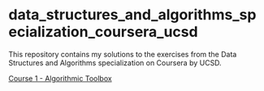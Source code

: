 # data_structures_and_algorithms_specialization_coursera_ucsd

This repository contains my solutions to the exercises from the Data Structures and Algorithms specialization on Coursera by UCSD.

[Course 1 - Algorithmic Toolbox](https://github.com/kanishkmittal17/data_structures_and_algorithms_specialization_coursera_ucsd/tree/master/Algorithmic%20Toolbox)
